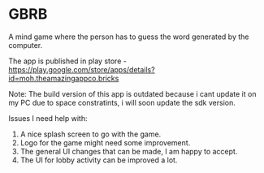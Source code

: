 # GBRB
A mind game where the person has to guess the word generated by the computer.


The app is published in play store - https://play.google.com/store/apps/details?id=moh.theamazingappco.bricks

Note: The build version of this app is outdated because i cant update it on my PC due to space constratints, i will soon update the sdk version.

Issues I need help with:

1) A nice splash screen to go with the game.
2) Logo for the game might need some improvement.
3) The general UI changes that can be made, I am happy to accept.
4) The UI for lobby activity can be improved a lot.
